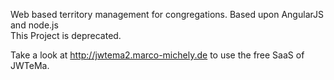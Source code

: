 Web based territory management for congregations. Based upon AngularJS and node.js  
This Project is deprecated.

Take a look at http://jwtema2.marco-michely.de to use the free SaaS of JWTeMa.
